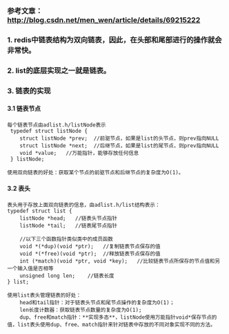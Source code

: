 ### 参考文章：http://blog.csdn.net/men_wen/article/details/69215222

### 1. redis中链表结构为双向链表，因此，在头部和尾部进行的操作就会非常快。
### 2. list的底层实现**之一**就是链表。
### 3. 链表的实现
#### 3.1 链表节点
    每个链表节点由adlist.h/listNode表示
     typedef struct listNode {
        struct listNode *prev;  //前驱节点，如果是list的头节点，则prev指向NULL
        struct listNode *next;  //后继节点，如果是list的尾节点，则prev指向NULL
        void *value;   //万能指针，能够存放任何信息
     } listNode;

    使用双向链表的好处：获取某个节点的前驱节点和后继节点的复杂度为O(1)。
#### 3.2 表头
    表头用于存放上面双向链表的信息，由adlist.h/list结构表示：
    typedef struct list {
        listNode *head;   //链表头节点指针
        listNode *tail;   //链表尾节点指针
        
        //以下三个函数指针类似类中的成员函数
        void *(*dup)(void *ptr);   //复制链表节点保存的值
        void *(*free)(void *ptr);  //释放链表节点保存的值
        int (*match)(void *ptr, void *key);   //比较链表节点所保存的节点值和另一个输入值是否相等
        unsigned long len;    //链表长度
    } list;
    
    使用list表头管理链表的好处：
        head和tail指针：对于链表头节点和尾节点操作的复杂度为O(1)；
        len长度计数器：获取链表节点数量的复杂度为O(1);
        dup、free和match指针：**实现多态**，listNode使用万能指针void*保存节点的值，list表头使用dup、free、match指针来针对链表中存放的不同对象实现不同的方法。
